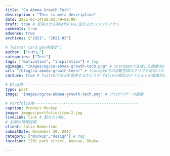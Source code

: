 ```yaml
---
title: "Ca Abmea Growth Tech"
description : "This is meta description"
date: 2021-03-14T20:03:49+09:00
draft: true # 反映させる時はfalseに変えるかコメントアウト
comments: true
adsense: true
archives: ["2021", "2021-03"]

# Twitter card gen用設定"]
author: ["いわし"]
categories: ["Test"]
tags: ["motivation", "inspiration"] # tag
ogimage: "images/og/ca-abmea-growth-tech.png" # tcardgenで生成した画像をOGP画像に設定する
url: "/blog/ca-abmea-growth-tech/" # tcardgenでの自動生成スクリプト用のパスを設定 ルーティング固定の意味もある
carduse: true # TwitterCardを使用するかどうか falseの場合はデフォルトの画像が適用される

# Blog用---------------------------------------------------
type: post
image: "images/og/ca-abmea-growth-tech.png" # ブログバナーの画像

# Portfolio用----------------------------------------------
caption: Product Mockup
image: images/portfolio/item-2.jpg
liveLink: link # 載せたいURL
# 右側の情報説明
client: Julia Robertson
submitDate: November 20, 2017
category: ["mockup","design"] # tag
location: 1201 park street, Avenue, Dhaka

---
```

